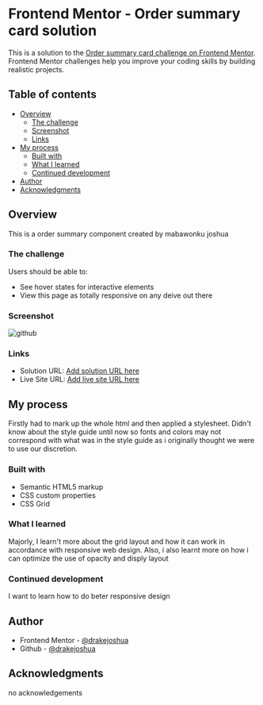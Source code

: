 # Frontend Mentor - Order summary card solution

This is a solution to the [Order summary card challenge on Frontend Mentor](https://www.frontendmentor.io/challenges/order-summary-component-QlPmajDUj). Frontend Mentor challenges help you improve your coding skills by building realistic projects. 

## Table of contents

- [Overview](#overview)
  - [The challenge](#the-challenge)
  - [Screenshot](#screenshot)
  - [Links](#links)
- [My process](#my-process)
  - [Built with](#built-with)
  - [What I learned](#what-i-learned)
  - [Continued development](#continued-development)
- [Author](#author)
- [Acknowledgments](#acknowledgments)

## Overview
This is a order summary component created by mabawonku joshua 

### The challenge

Users should be able to:

- See hover states for interactive elements
- View this page as totally responsive on any deive out there

### Screenshot

![github](https:/solution-screenshot.jpg)

### Links

- Solution URL: [Add solution URL here](https://github.com/drakejoshua/order-summary-component)
- Live Site URL: [Add live site URL here](https://drakejoshua.github.io/order-summary-component)

## My process
Firstly had to mark up the whole html and then applied a stylesheet. Didn't know about the style guide until now so fonts and colors may not correspond with what was in the style guide as i originally thought we were to use our discretion.


### Built with

- Semantic HTML5 markup
- CSS custom properties
- CSS Grid

### What I learned

Majorly, I learn't more about the grid layout and how it can work in accordance with responsive web design.
Also, i also learnt more on how i can optimize the use of opacity and disply layout

### Continued development

I want to learn how to do beter responsive design

## Author

- Frontend Mentor - [@drakejoshua](https://www.frontendmentor.io/profile/drakejoshua)
- Github - [@drakejoshua](https://github.com/drakejoshua)

## Acknowledgments

no acknowledgements
